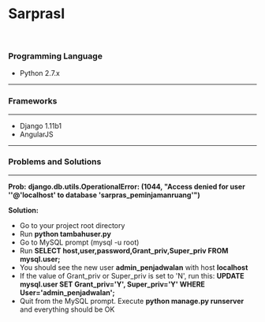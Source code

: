 # SarprasI

<br />

### Programming Language

<ul>
	<li>Python 2.7.x</li>
</ul>

-----

### Frameworks

-----

<ul>
	<li>Django 1.11b1</li>
	<li>AngularJS</li>
</ul>

-----

### Problems and Solutions

-----

**Prob:**
<b>django.db.utils.OperationalError: (1044, "Access denied for user ''@'localhost' to database 'sarpras_peminjamanruang'")</b>

**Solution:**
<ul>
	<li>Go to your project root directory</li>
	<li>Run <b>python tambahuser.py</b></li>
	<li>Go to MySQL prompt (mysql -u root)</li>
	<li>Run <b>SELECT host,user,password,Grant_priv,Super_priv FROM mysql.user;</b></li>
	<li>You should see the new user <b>admin_penjadwalan</b> with host <b>localhost</b></li>
	<li>If the value of Grant_priv or Super_priv is set to 'N', run this: <b>UPDATE mysql.user SET Grant_priv='Y', Super_priv='Y' WHERE User='admin_penjadwalan';</b></li>
	<li>Quit from the MySQL prompt. Execute <b>python manage.py runserver</b> and everything should be OK</li>
</ul>